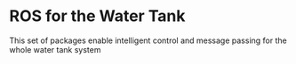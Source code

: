 # ROS for the Water Tank
This set of packages enable intelligent control and message passing for the whole water tank system
